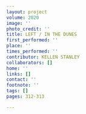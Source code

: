 ```yaml
---
layout: project
volume: 2020
image: ''
photo_credit: ''
title: LEFT / IN THE DUNES
first_performed: ''
place: ''
times_performed: ''
contributor: KELLEN STANLEY
collaborators: []
home: ''
links: []
contact: ''
footnote: ''
tags: []
pages: 312-313

---
```




